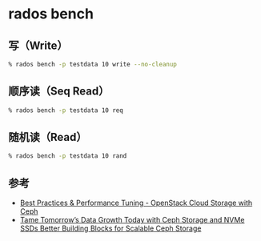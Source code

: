 # rados bench

## 写（Write）

```sh
% rados bench -p testdata 10 write --no-cleanup
```

## 顺序读（Seq Read）

```sh
% rados bench -p testdata 10 req
```

## 随机读（Read）

```sh
% rados bench -p testdata 10 rand
```

## 参考

* [Best Practices & Performance Tuning - OpenStack Cloud Storage with Ceph](https://www.slideshare.net/swamireddy/ceph-barcelonav12)
* [Tame Tomorrow’s Data Growth Today with Ceph Storage and NVMe SSDs Better Building Blocks for Scalable Ceph Storage](https://www.micron.com/solutions/technical-briefs/tame-tomorrows-data-growth-today-with-ceph-storage-and-nvme-ssds)
